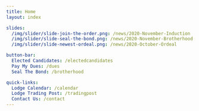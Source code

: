 ```yaml
---
title: Home
layout: index

slides:
  /img/slider/slide-join-the-order.png: /news/2020-November-Induction
  /img/slider/slide-seal-the-bond.png: /news/2020-November-Brotherhood
  /img/slider/slide-newest-ordeal.png: /news/2020-October-Ordeal

button-bar:
  Elected Candidates: /electedcandidates
  Pay My Dues: /dues
  Seal The Bond: /brotherhood

quick-links:
  Lodge Calendar: /calendar
  Lodge Trading Post: /tradingpost
  Contact Us: /contact
---
```

